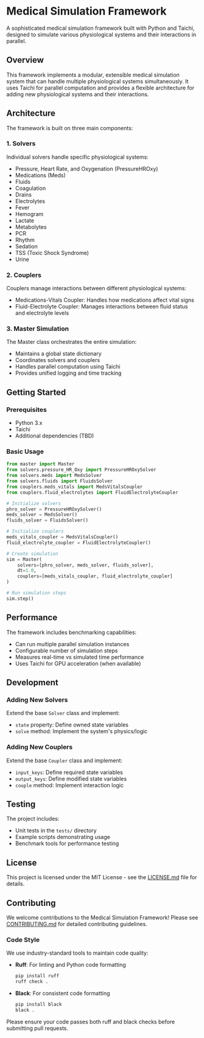 # Medical Simulation Framework

A sophisticated medical simulation framework built with Python and Taichi, designed to simulate various physiological systems and their interactions in parallel.

## Overview

This framework implements a modular, extensible medical simulation system that can handle multiple physiological systems simultaneously. It uses Taichi for parallel computation and provides a flexible architecture for adding new physiological systems and their interactions.

## Architecture

The framework is built on three main components:

### 1. Solvers
Individual solvers handle specific physiological systems:
- Pressure, Heart Rate, and Oxygenation (PressureHROxy)
- Medications (Meds)
- Fluids
- Coagulation
- Drains
- Electrolytes
- Fever
- Hemogram
- Lactate
- Metabolytes
- PCR
- Rhythm
- Sedation
- TSS (Toxic Shock Syndrome)
- Urine

### 2. Couplers
Couplers manage interactions between different physiological systems:
- Medications-Vitals Coupler: Handles how medications affect vital signs
- Fluid-Electrolyte Coupler: Manages interactions between fluid status and electrolyte levels

### 3. Master Simulation
The Master class orchestrates the entire simulation:
- Maintains a global state dictionary
- Coordinates solvers and couplers
- Handles parallel computation using Taichi
- Provides unified logging and time tracking

## Getting Started

### Prerequisites
- Python 3.x
- Taichi
- Additional dependencies (TBD)

### Basic Usage

```python
from master import Master
from solvers.pressure_HR_Oxy import PressureHROxySolver
from solvers.meds import MedsSolver
from solvers.fluids import FluidsSolver
from couplers.meds_vitals import MedsVitalsCoupler
from couplers.fluid_electrolytes import FluidElectrolyteCoupler

# Initialize solvers
phro_solver = PressureHROxySolver()
meds_solver = MedsSolver()
fluids_solver = FluidsSolver()

# Initialize couplers
meds_vitals_coupler = MedsVitalsCoupler()
fluid_electrolyte_coupler = FluidElectrolyteCoupler()

# Create simulation
sim = Master(
    solvers=[phro_solver, meds_solver, fluids_solver],
    dt=1.0,
    couplers=[meds_vitals_coupler, fluid_electrolyte_coupler]
)

# Run simulation steps
sim.step()
```

## Performance

The framework includes benchmarking capabilities:
- Can run multiple parallel simulation instances
- Configurable number of simulation steps
- Measures real-time vs simulated time performance
- Uses Taichi for GPU acceleration (when available)

## Development

### Adding New Solvers
Extend the base `Solver` class and implement:
- `state` property: Define owned state variables
- `solve` method: Implement the system's physics/logic

### Adding New Couplers
Extend the base `Coupler` class and implement:
- `input_keys`: Define required state variables
- `output_keys`: Define modified state variables
- `couple` method: Implement interaction logic

## Testing

The project includes:
- Unit tests in the `tests/` directory
- Example scripts demonstrating usage
- Benchmark tools for performance testing

## License

This project is licensed under the MIT License - see the [LICENSE.md](LICENSE.md) file for details.

## Contributing

We welcome contributions to the Medical Simulation Framework! Please see [CONTRIBUTING.md](CONTRIBUTING.md) for detailed contributing guidelines.

### Code Style

We use industry-standard tools to maintain code quality:

- **Ruff**: For linting and Python code formatting
  ```bash
  pip install ruff
  ruff check .
  ```

- **Black**: For consistent code formatting
  ```bash
  pip install black
  black .
  ```

Please ensure your code passes both ruff and black checks before submitting pull requests.